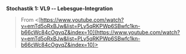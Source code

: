 **Stochastik 1: VL9 -- Lebesgue-Integration**
 > From <[https://www.youtube.com/watch?v=emTd5oRxBJw&list=PLy5qRKPWp6SBwfc1kn-b66cWc84cOgvqZ&index=10](https://www.youtube.com/watch?v=emTd5oRxBJw&list=PLy5qRKPWp6SBwfc1kn-b66cWc84cOgvqZ&index=10)>